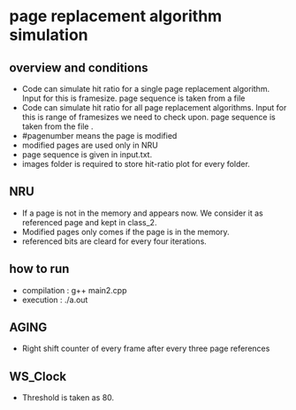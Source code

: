 # page replacement algorithm simulation
## overview and conditions ##
- Code can simulate hit ratio for a single page replacement algorithm. Input for this is framesize. page sequence is taken from a file
- Code can simulate hit ratio for all page replacement algorithms. Input for this is range of framesizes we need to check upon. page sequence is taken from the file .
- #pagenumber means the page is modified
- modified pages are used only in NRU 
- page sequence is given in input.txt.
- images folder is required to store hit-ratio plot for every folder.

## NRU ##
- If a page is not in the memory and appears now. We consider it as referenced page and kept in class_2.
- Modified pages only comes if the page is in the memory.
- referenced bits are cleard for every four iterations.

## how to run ##
- compilation : g++ main2.cpp
- execution : ./a.out

## AGING ##
- Right shift counter of every frame after every three page references

## WS_Clock ##
- Threshold is taken as 80.


